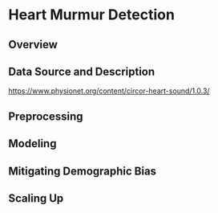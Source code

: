 # Heart Murmur Detection

## Overview

## Data Source and Description
https://www.physionet.org/content/circor-heart-sound/1.0.3/ 

## Preprocessing

## Modeling

## Mitigating Demographic Bias

## Scaling Up
